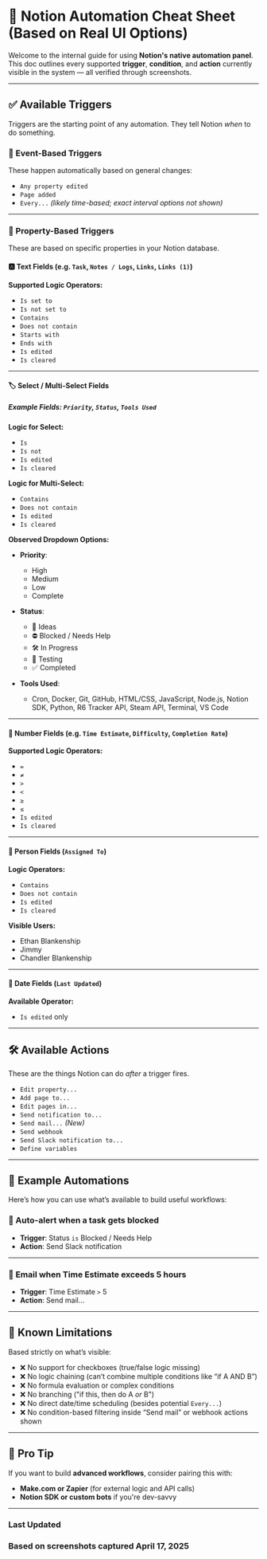 # 📘 Notion Automation Cheat Sheet (Based on Real UI Options)

Welcome to the internal guide for using **Notion's native automation panel**. This doc outlines every supported **trigger**, **condition**, and **action** currently visible in the system — all verified through screenshots.

---

## ✅ Available Triggers

Triggers are the starting point of any automation. They tell Notion *when* to do something.

### 🔄 Event-Based Triggers

These happen automatically based on general changes:

- `Any property edited`
- `Page added`
- `Every...` *(likely time-based; exact interval options not shown)*

---

### 🧱 Property-Based Triggers

These are based on specific properties in your Notion database.

#### 🅰️ Text Fields (e.g. `Task`, `Notes / Logs`, `Links`, `Links (1)`)

**Supported Logic Operators:**

- `Is set to`
- `Is not set to`
- `Contains`
- `Does not contain`
- `Starts with`
- `Ends with`
- `Is edited`
- `Is cleared`

---

#### 🏷️ Select / Multi-Select Fields

##### Example Fields: `Priority`, `Status`, `Tools Used`

**Logic for Select:**

- `Is`
- `Is not`
- `Is edited`
- `Is cleared`

**Logic for Multi-Select:**

- `Contains`
- `Does not contain`
- `Is edited`
- `Is cleared`

**Observed Dropdown Options:**

- **Priority**:
  - High
  - Medium
  - Low
  - Complete

- **Status**:
  - 🧠 Ideas
  - ⛔ Blocked / Needs Help
  - 🛠 In Progress
  - 🧪 Testing
  - ✅ Completed

- **Tools Used**:
  - Cron, Docker, Git, GitHub, HTML/CSS, JavaScript, Node.js, Notion SDK, Python, R6 Tracker API, Steam API, Terminal, VS Code

---

#### 🔢 Number Fields (e.g. `Time Estimate`, `Difficulty`, `Completion Rate`)

**Supported Logic Operators:**

- `=`
- `≠`
- `>`
- `<`
- `≥`
- `≤`
- `Is edited`
- `Is cleared`

---

#### 👥 Person Fields (`Assigned To`)

**Logic Operators:**

- `Contains`
- `Does not contain`
- `Is edited`
- `Is cleared`

**Visible Users:**

- Ethan Blankenship
- Jimmy
- Chandler Blankenship

---

#### 📅 Date Fields (`Last Updated`)

**Available Operator:**

- `Is edited` only

---

## 🛠️ Available Actions

These are the things Notion can do *after* a trigger fires.

- `Edit property...`
- `Add page to...`
- `Edit pages in...`
- `Send notification to...`
- `Send mail...` *(New)*
- `Send webhook`
- `Send Slack notification to...`
- `Define variables`

---

## 🧪 Example Automations

Here’s how you can use what’s available to build useful workflows:

### 🔔 Auto-alert when a task gets blocked

- **Trigger**: Status `is` Blocked / Needs Help
- **Action**: Send Slack notification

---

### 📧 Email when Time Estimate exceeds 5 hours

- **Trigger**: Time Estimate `>` 5
- **Action**: Send mail...

---

## 🚫 Known Limitations

Based strictly on what’s visible:

- ❌ No support for checkboxes (true/false logic missing)
- ❌ No logic chaining (can’t combine multiple conditions like “if A AND B”)
- ❌ No formula evaluation or complex conditions
- ❌ No branching ("if this, then do A *or* B")
- ❌ No direct date/time scheduling (besides potential `Every...`)
- ❌ No condition-based filtering inside “Send mail” or webhook actions shown

---

## 🧠 Pro Tip

If you want to build **advanced workflows**, consider pairing this with:

- **Make.com or Zapier** (for external logic and API calls)
- **Notion SDK or custom bots** if you're dev-savvy

---

### Last Updated

### Based on screenshots captured April 17, 2025
